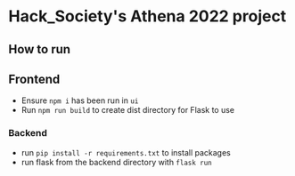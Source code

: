 # Hack_Society's Athena 2022 project

## How to run

## Frontend
- Ensure `npm i` has been run in `ui`
- Run `npm run build` to create dist directory for Flask to use

### Backend
- run ```pip install -r requirements.txt``` to install packages
- run flask from the backend directory with ```flask run```
<!-- - FINISH -->
